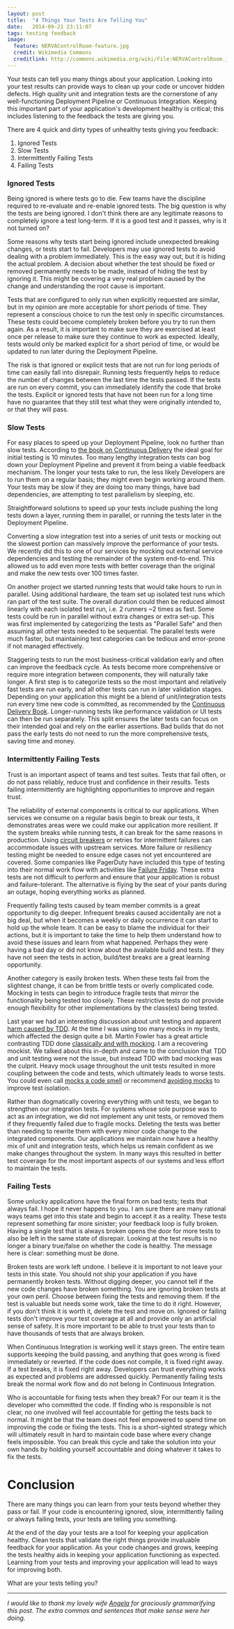 ```yaml
---
layout: post
title:  "4 Things Your Tests Are Telling You"
date:   2014-09-21 23:11:07
tags: testing feedback
image:
  feature: NERVAControlRoom-feature.jpg
  credit: Wikimedia Commons
  creditlink: http://commons.wikimedia.org/wiki/File:NERVAControlRoom.jpg
---
```


Your tests can tell you many things about your application. Looking into your test
results can provide ways to clean up your code or uncover hidden defects.
High quality unit and integration tests are the cornerstone of any well-functioning
Deployment Pipeline or Continuous Integration. Keeping this important part of
your application's development healthy is critical; this includes listening to the feedback the tests
are giving you.

There are 4 quick and dirty types of unhealthy tests giving you feedback:

1. Ignored Tests
2. Slow Tests
3. Intermittently Failing Tests
4. Failing Tests

### Ignored Tests

Being ignored is where tests go to die. Few teams have the discipline required
to re-evaluate and re-enable ignored tests. The big question is why the
tests are being ignored. I don't think there are any legitimate reasons to completely ignore a
test long-term. If it is a good test and it passes, why is it not turned on?

Some reasons why tests start being ignored include unexpected breaking changes, or tests
start to fail. Developers
may use ignored tests to avoid dealing with a problem immediately. This is the easy
way out, but it is hiding the actual problem. A decision about whether the test
should be fixed or removed permanently needs to be made, instead of hiding
the test by ignoring it. This might be covering a very real problem caused by
the change and understanding the root cause is important.

Tests that are configured to only run when explicitly requested are similar, but
in my opinion are more acceptable for short periods of time. They represent a conscious
choice to run the test only in specific circumstances. These tests
could become completely broken before you try to run them again. As a result, it is
important to make sure they are exercised at least once per release to make sure
they continue to work as expected. Ideally, tests would only be marked explicit
for a short period of time, or would be updated to run later during the
Deployment Pipeline.

The risk is that ignored or explicit tests that are not run for long periods of time 
can easily fall into disrepair. Running tests frequently helps to reduce the number 
of changes between the last time the tests passed. If the tests are run on every
commit, you can immediately identify the code that broke the tests.
Explicit or ignored tests that have not been run for a long time have no
guarantee that they still test what they were originally intended to, or that
they will pass.

### Slow Tests

For easy places to speed up your Deployment Pipeline, look no further than slow
tests. According to [the book on Continuous Delivery][cd] the ideal goal for
initial testing is 10 minutes. Too many lengthy integration tests can bog down your
Deployment Pipeline and prevent it from being a viable feedback mechanism. The
longer your tests take to run, the less likely Developers are to run them on a
regular basis; they might even begin working around them. Your tests may be slow if they are doing
too many things, have bad dependencies, are attempting to test parallelism by sleeping, etc.

Straightforward solutions to speed up your tests include pushing the long
tests down a layer, running them in parallel, or running the tests later in the
Deployment Pipeline.

Converting a slow integration test into a series of unit tests or mocking out
the slowest portion can massively improve the performance of your tests. We
recently did this to one of our services by mocking out external service
dependencies and testing the remainder
of the system end-to-end. This allowed us to add even more tests with better coverage
than the original and make the new tests over 100 times faster.

On another project we started running tests that would
take hours to run in parallel. Using additional hardware, the team set up isolated test runs
which ran part of the test suite. The overall duration could then be reduced
almost linearly with each isolated test run, i.e. 2 runners ~2 times as fast.
Some tests could be run in parallel without extra changes or extra set-up. This
was first implemented by categorizing the tests as "Parallel Safe" and then
assuming all other tests needed to be sequential. The parallel tests were much
faster, but maintaining test categories can be tedious and error-prone if not managed effectively.

Staggering tests to run the most business-critical validation early and often can
improve the feedback cycle. As tests become more comprehensive or require more
integration between components, they will naturally take longer. A first step is
to categorize tests so the most important and relatively fast tests are
run early, and all other tests can run in later validation stages. Depending on
your application this might be a blend of unit/integration tests run every time
new code is committed, as
recommended by the [Continuous Delivery Book][cd]. Longer-running tests like
performance validation or UI tests can then be run separately. This split
ensures the later tests can focus on their intended goal and rely on the
earlier assertions. Bad builds that do not pass the early tests do not need to
run the more comprehensive tests, saving time and money.

### Intermittently Failing Tests

Trust is an important aspect of teams and test suites. Tests that fail often,
or do not pass reliably, reduce trust and confidence in their results.
Tests failing intermittently are highlighting opportunities to improve and
regain trust.

The reliability of external components is critical to our applications. When
services we consume on a regular basis begin to break our tests, it demonstrates
areas were we could make our application more resilient. If the system breaks
while running tests, it can break for the same reasons in production. Using
[circuit breakers][breaker] or retries for intermittent failures can
accommodate issues with upstream services. More failure or resiliency testing
might be needed to ensure edge cases not yet encountered are covered. Some companies like
PagerDuty have included this type of testing into their normal work flow with
activities like [Failure Friday][failure]. These extra tests are not difficult
to perform and ensure that your application is robust and failure-tolerant.
The alternative is flying by the seat of your pants during an outage, hoping
everything works as planned.

Frequently failing tests caused by team member commits is a great opportunity
to dig deeper. Infrequent breaks caused accidentally are not a big deal,
but when it becomes a weekly or daily occurrence it can start to hold up the
whole team. It can be easy to blame the individual for their actions, but it is
important to take
the time to help them understand how to avoid these issues and learn from what
happened. Perhaps they were having a bad day or did not know about the available build
and tests. If they have not seen the tests in action,
build/test breaks are a great learning opportunity.

Another category is easily broken tests. When these tests fail
from the slightest change, it can be from brittle tests or overly complicated
code. Mocking in tests can begin to introduce fragile tests that mirror the
functionality being tested too closely.
These restrictive tests do not provide enough flexibility for other
implementations by the class(es) being tested.

Last year we had an interesting discussion about unit testing and apparent
[harm caused by TDD][harm]. At the time I was using too many mocks in my tests,
which affected the design quite a bit. Martin Fowler has a great article
contrasting TDD done [classically and with mocking][mockist]. I am a recovering
mockist. We talked about this in-depth and came to the conclusion that TDD and
unit testing were not the issue, but instead TDD with bad mocking was the
culprit. Heavy mock usage throughout the unit tests resulted in more
coupling between the code and tests, which ultimately leads to worse tests. You
could even call [mocks a code smell][mocks-smell] or recommend [avoiding mocks][avoiding-mocks]
to improve test isolation.

Rather than dogmatically covering everything with unit tests, we began to
strengthen our integration tests. For systems whose sole purpose was to act
as an integration, we did not implement any unit tests, or removed them if they
frequently failed due to fragile mocks. Deleting the tests was better than
needing to rewrite them with every minor code change to the integrated
components. Our applications we maintain now have a healthy mix of unit and
integration tests, which helps us remain confident as we make changes throughout
the system. In many ways this resulted in better test coverage for the most
important aspects of our systems and less effort to maintain the tests.

### Failing Tests

Some unlucky applications have the final form on bad tests; tests that always
fail. I hope it never happens to you. I am sure there are many rational ways
teams get into this state and begin to accept it as a reality. These tests
represent something far more sinister; your feedback loop is fully broken. Having a
single test that is always broken opens the door for more tests to also be left
in the same state of disrepair. Looking at the test results is no longer a
binary true/false on whether the code is healthy. The message here is clear:
something must be done.

Broken tests are work left undone. I believe it is important to not leave
your tests in this state. You should not ship your application if you have
permanently broken tests. Without digging deeper, you cannot tell if the new
code changes have broken something. You are ignoring broken tests at your own
peril. Choose between fixing the tests and removing them. If the test is
valuable but needs some work, take the time to do it right. However, if you
don't think it is worth it, delete the test and move on. Ignored or failing
tests don't improve your test coverage at all and provide only an artificial
sense of safety. It is more important to be able to trust your tests than to
have thousands of tests that are always broken.

When Continuous Integration is working well it stays green. The entire team
supports keeping the build passing, and anything that goes wrong is fixed
immediately or reverted. If the code does not compile, it is fixed right away.
If a test breaks, it is fixed right away. Developers can trust everything
works as expected and problems are addressed quickly. Permanently failing tests
break the normal work flow and do not belong in Continuous Integration.

Who is accountable for fixing tests when they break? For our team
it is the developer who committed the code. If finding who is responsible is
not clear, no one involved will feel accountable for getting the tests back
to normal. It might be that the team does not feel empowered to spend time on
improving the code or fixing the tests. This is a short-sighted strategy which
will ultimately result in hard to maintain code base where every change feels
impossible. You can break this cycle and take the solution into your own hands
by holding yourself accountable and doing whatever it takes to fix the tests.

Conclusion
===============================================================================

There are many things you can learn from your tests beyond whether they pass or
fail. If your code is encountering ignored, slow, intermittently
failing or always failing tests, your tests are telling you something.

At the end of the day your tests are a tool for keeping your application
healthy. Clean tests that validate the right things provide invaluable feedback for
your application. As your code changes and grows, keeping the tests healthy aids in
keeping your application functioning as expected. Learning from your tests and
improving your application will lead to ways for improving both.

What are your tests telling you?

<hr/>

*I would like to thank my lovely wife [Angela][ange] for graciously grammarifying this
post. The extra commas and sentences that make sense were her doing.*

[cd]: http://www.amazon.com/Continuous-Delivery-Deployment-Automation-Addison-Wesley-ebook/dp/B003YMNVC0/
[breaker]: http://techblog.netflix.com/2011/12/making-netflix-api-more-resilient.html
[failure]: http://www.pagerduty.com/blog/failure-friday-at-pagerduty/
[harm]: http://david.heinemeierhansson.com/2014/test-induced-design-damage.html
[mockist]: http://martinfowler.com/articles/mocksArentStubs.html
[avoiding-mocks]: https://www.destroyallsoftware.com/blog/2014/test-isolation-is-about-avoiding-mocks
[mocks-smell]: http://devblog.avdi.org/2011/09/06/making-a-mockery-of-tdd/
[ange]: http://macangela.tumblr.com
